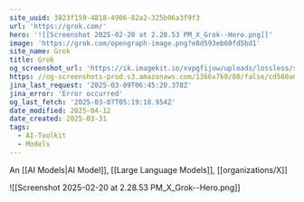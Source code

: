 ```yaml
---
site_uuid: 3823f159-4818-4906-82a2-325b06a3f9f3
url: 'https://grok.com/'
hero: '![[Screenshot 2025-02-20 at 2.28.53 PM_X_Grok--Hero.png]]'
image: 'https://grok.com/opengraph-image.png?e8d593eb60fd5bd1'
site_name: Grok
title: Grok
og_screenshot_url: 'https://ik.imagekit.io/xvpgfijuw/uploads/lossless/screenshots/20250529_Grok_og_screenshot.jpeg'
https: //og-screenshots-prod.s3.amazonaws.com/1366x768/80/false/cd560a68164e0221ed2774aa27b320b2ba17ba5bd612b628566169edba609027.jpeg
jina_last_request: '2025-03-09T06:45:20.378Z'
jina_error: 'Error occurred'
og_last_fetch: '2025-03-07T05:19:18.954Z'
date_modified: 2025-04-12
date_created: 2025-03-31
tags:
  - AI-Toolkit
  - Models
---
```


An [[AI Models|AI Model]], [[Large Language Models]], [[organizations/X]]

<span query="get(hero)"></span>![[Screenshot 2025-02-20 at 2.28.53 PM_X_Grok--Hero.png]]<span type="end"></span>